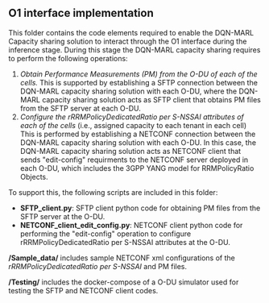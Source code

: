 ## O1 interface implementation

This folder contains the code elements required to enable the DQN-MARL Capacity sharing solution to interact through the O1 interface during the inference stage. During this stage the DQN-MARL capacity sharing requires to perform the following operations: 

1. *Obtain Performance Measurements (PM) from the O-DU of each of the cells.* This is supported by establishing a SFTP connection between the DQN-MARL capacity sharing solution with each O-DU, where the DQN-MARL capacity sharing solution acts as SFTP client that obtains PM files from the SFTP server at each O-DU. 
2. *Configure the rRRMPolicyDedicatedRatio per S-NSSAI  attributes of each of the cells* (i.e., assigned capacity to each tenant in each cell) This is performed by establishing a  NETCONF connection between the DQN-MARL capacity sharing solution with each O-DU.  In this case, the DQN-MARL capacity sharing solution acts as NETCONF client that sends "edit-config" requirments to the NETCONF server deployed in each O-DU, which includes the 3GPP YANG model for RRMPolicyRatio Objects. 

To support this, the following scripts are included in this folder: 
- **SFTP_client.py**: SFTP client python code for obtaining PM files from the SFTP server at the O-DU. 
- **NETCONF_client_edit_config.py**: NETCONF client python code for performing the "edit-config" operation to configure rRRMPolicyDedicatedRatio per S-NSSAI attributes at the O-DU. 

**/Sample_data/** includes sample NETCONF xml configurations of the *rRRMPolicyDedicatedRatio per S-NSSAI* and PM files. 

**/Testing/** includes the docker-compose of a O-DU simulator used for testing the SFTP and NETCONF client codes. 


